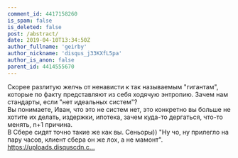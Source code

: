 ```yaml
---
comment_id: 4417158260
is_spam: false
is_deleted: false
post: /abstract/
date: 2019-04-10T13:34:50Z
author_fullname: 'geirby'
author_nickname: 'disqus_j33KXfL5pa'
author_is_anon: false
parent_id: 4414555670
---
```


<p>Скорее разлитую желчь от ненависти к так называемым "гигантам", которые по факту представляют из себя ходячую энтропию. Зачем нам стандарты, если "нет идеальных систем"? <br>Вы понимаете, Иван, что это не систем нет, это конкретно вы больше не хотите их делать, издержки, ипотека, зачем куда-то дергаться, что-то менять, n+1 причина.<br>В Сбере сидят точно такие же как вы.  Сеньоры))  "Ну чо, ну прилегло на пару часов, клиент сбера он же лох, а не мамонт". <br> <a href="https://uploads.disquscdn.com/images/0a4f4283bb14cb414d980abc4d48aa35eff27c335b7fb49d21f639a77adce5b4.png" rel="nofollow noopener" title="https://uploads.disquscdn.com/images/0a4f4283bb14cb414d980abc4d48aa35eff27c335b7fb49d21f639a77adce5b4.png">https://uploads.disquscdn.c...</a></p>
